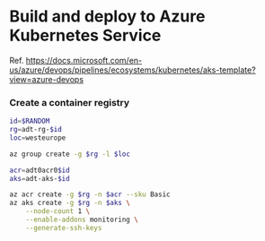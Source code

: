 # Build and deploy to Azure Kubernetes Service

Ref. https://docs.microsoft.com/en-us/azure/devops/pipelines/ecosystems/kubernetes/aks-template?view=azure-devops


### Create a container registry

```sh
id=$RANDOM
rg=adt-rg-$id
loc=westeurope

az group create -g $rg -l $loc

acr=adt0acr0$id
aks=adt-aks-$id

az acr create -g $rg -n $acr --sku Basic
az aks create -g $rg -n $aks \
    --node-count 1 \
    --enable-addons monitoring \
    --generate-ssh-keys


```
